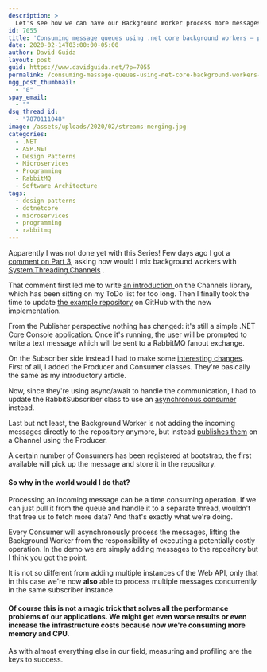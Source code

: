 ```yaml
---
description: >
  Let's see how we can have our Background Worker process more messages by leveraging the Producer/Consumer pattern with System.Threading.Channels.
id: 7055
title: 'Consuming message queues using .net core background workers – part 4: adding System.Threading.Channels'
date: 2020-02-14T03:00:00-05:00
author: David Guida
layout: post
guid: https://www.davidguida.net/?p=7055
permalink: /consuming-message-queues-using-net-core-background-workers-part-4-adding-system-threading-channels/
ngg_post_thumbnail:
  - "0"
spay_email:
  - ""
dsq_thread_id:
  - "7870111048"
image: /assets/uploads/2020/02/streams-merging.jpg
categories:
  - .NET
  - ASP.NET
  - Design Patterns
  - Microservices
  - Programming
  - RabbitMQ
  - Software Architecture
tags:
  - design patterns
  - dotnetcore
  - microservices
  - programming
  - rabbitmq
---
```

Apparently I was not done yet with this Series! Few days ago I got a <a rel="noreferrer noopener" aria-label="comment on Part 3 (opens in a new tab)" href="https://www.davidguida.net/consuming-message-queues-using-net-core-background-workers-part-3-the-code-finally/#comment-4787052400" target="_blank">comment on Part 3</a>, asking how would I mix background workers with <a rel="noreferrer noopener" aria-label="System.Threading.Channels (opens in a new tab)" href="https://www.nuget.org/packages/System.Threading.Channels/" target="_blank">System.Threading.Channels</a> . 

That comment first led me to write <a rel="noreferrer noopener" aria-label="an introduction  (opens in a new tab)" href="https://www.davidguida.net/how-to-implement-producer-consumer-with-system-threading-channels/" target="_blank">an introduction </a>on the Channels library, which has been sitting on my ToDo list for too long. Then I finally took the time to update <a rel="noreferrer noopener" aria-label="the example repository (opens in a new tab)" href="https://github.com/mizrael/WebApiWithBackgroundWorker" target="_blank">the example repository</a> on GitHub with the new implementation.

From the Publisher perspective nothing has changed: it's still a simple .NET Core Console application. Once it's running, the user will be prompted to write a text message which will be sent to a RabbitMQ fanout exchange. 

On the Subscriber side instead I had to make some <a rel="noreferrer noopener" aria-label="interesting changes (opens in a new tab)" href="https://github.com/mizrael/WebApiWithBackgroundWorker/commit/552ac8e1a2adc811a7eaf2e6f6b78c65b94bb80a" target="_blank">interesting changes</a>.  
First of all, I added the Producer and Consumer classes. They're basically the same as my introductory article.

Now, since they're using async/await to handle the communication, I had to update the RabbitSubscriber class to use an <a rel="noreferrer noopener" aria-label="asynchronous consumer (opens in a new tab)" href="https://github.com/mizrael/WebApiWithBackgroundWorker/blame/552ac8e1a2adc811a7eaf2e6f6b78c65b94bb80a/WebApiWithBackgroundWorker.Subscriber/Messaging/RabbitSubscriber.cs#L55" target="_blank">asynchronous consumer</a> instead. 

Last but not least, the Background Worker is not adding the incoming messages directly to the repository anymore, but instead <a rel="noreferrer noopener" aria-label="publishes them (opens in a new tab)" href="https://github.com/mizrael/WebApiWithBackgroundWorker/blame/552ac8e1a2adc811a7eaf2e6f6b78c65b94bb80a/WebApiWithBackgroundWorker.Subscriber/Messaging/BackgroundSubscriberWorker.cs#L34" target="_blank">publishes them</a> on a Channel using the Producer.

A certain number of Consumers has been registered at bootstrap, the first available will pick up the message and store it in the repository. 

#### So why in the world would I do that?

Processing an incoming message can be a time consuming operation. If we can just pull it from the queue and handle it to a separate thread, wouldn't that free us to fetch more data? And that's exactly what we're doing.

Every Consumer will asynchronously process the messages, lifting the Background Worker from the responsibility of executing a potentially costly operation. In the demo we are simply adding messages to the repository but I think you got the point. 

It is not so different from adding multiple instances of the Web API, only that in this case we're now **also** able to process multiple messages concurrently in the same subscriber instance. 

#### Of course this is not a magic trick that solves all the performance problems of our applications. We might get even worse results or even increase the infrastructure costs because now we're consuming more memory and CPU.

As with almost everything else in our field, measuring and profiling are the keys to success.

<div class="post-details-footer-widgets">
</div>